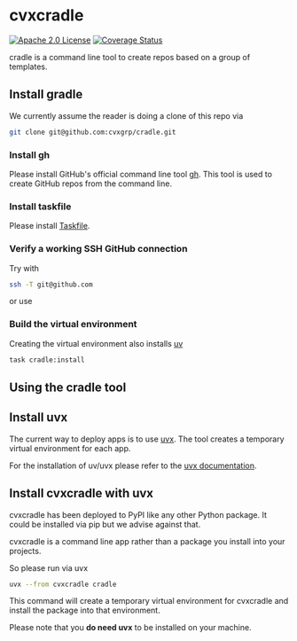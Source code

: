 # cvxcradle

[![Apache 2.0 License](https://img.shields.io/badge/License-APACHEv2-brightgreen.svg)](https://github.com/cvxgrp/cradle/blob/master/LICENSE)
[![Coverage Status](https://coveralls.io/repos/github/cvxgrp/cradle/badge.png?branch=main)](https://coveralls.io/github/cvxgrp/cradle?branch=main)

cradle is a command line tool to create repos based on a group of templates.

## Install gradle

We currently assume the reader is doing a clone of this repo via

```bash
git clone git@github.com:cvxgrp/cradle.git
```

### Install gh

Please install GitHub's official command line tool [gh](https://github.com/cli/cli).
This tool is used to create GitHub repos from the command line.

### Install taskfile

Please install [Taskfile](https://taskfile.dev/installation/).

### Verify a working SSH GitHub connection

Try with

```bash
ssh -T git@github.com
```

or use

### Build the virtual environment

Creating the virtual environment also installs [uv](https://docs.astral.sh/uv/getting-started/installation/)

```bash
task cradle:install
```

## Using the cradle tool

## Install uvx

The current way to deploy apps is to use [uvx](https://docs.astral.sh/uv/guides/tools/).
The tool creates a temporary virtual environment for each app.

For the installation of uv/uvx please refer to the [uvx documentation](https://docs.astral.sh/uv/getting-started/installation/).

## Install cvxcradle with uvx

cvxcradle has been deployed to PyPI like any other Python package. It could be
installed via pip but we advise against that.

cvxcradle is a command line app rather than a package you install into your projects.

So please run via uvx

```bash
uvx --from cvxcradle cradle
```

This command will create a temporary virtual environment for cvxcradle
and install the package into that environment.

Please note that you **do need uvx** to be installed on your machine.
